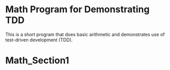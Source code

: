 # Math Program for Demonstrating TDD

This is a short program that does basic arithmetic and demonstrates use of test-driven development (TDD).
# Math_Section1
